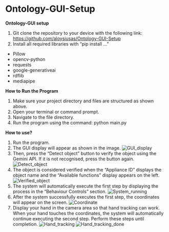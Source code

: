 # Ontology-GUI-Setup

**Ontology-GUI setup**
1. Git clone the repository to your device with the following link: https://github.com/aloysiusas/Ontology-GUI-Setup 
2. Install all required libraries with “pip install ...”
- Pillow
- opencv-python
- requests
- google-generativeai
- rdflib
- mediapipe

**How to Run the Program**
1. Make sure your project directory and files are structured as shown above.
2. Open your terminal or command prompt.
3. Navigate to the file directory.
4. Run the program using the command: python main.py

**How to use?**
1. Run the program. 
2. The GUI display will appear as shown in the image. 
![GUI_display](GUI_Display.png)
3. Then, press the “Detect object” button to verify the object using the Gemini API. If it is not recognised, press the button again.
![Detect_object](Detect_object.png)
4. The object is considered verified when the “Appliance ID” displays the object name and the “Available functions” display appears on the left.
![Verified_object](Verified_object.png)
5. The system will automatically execute the first step by displaying the process in the “Behaviour Controls” section.
![System_running](System_running.png)
6. After the system successfully executes the first step, the coordinates will appear on the screen. 
![Coordinate](Coordinate.png)
7. Display your hand in the camera area so that hand tracking can work. When your hand touches the coordinates, the system will automatically continue executing the second step. Perform these steps until completion.
![Hand_tracking](Hand_tracking.png)
![Hand_tracking_done](Hand_tracking_done.png)

